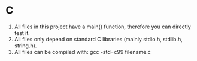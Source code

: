 C
=========

1. All files in this project have a main() function, therefore you can directly test it.
2. All files only depend on standard C libraries (mainly stdio.h, stdlib.h, string.h).
3. All files can be compiled with: gcc -std=c99 filename.c
